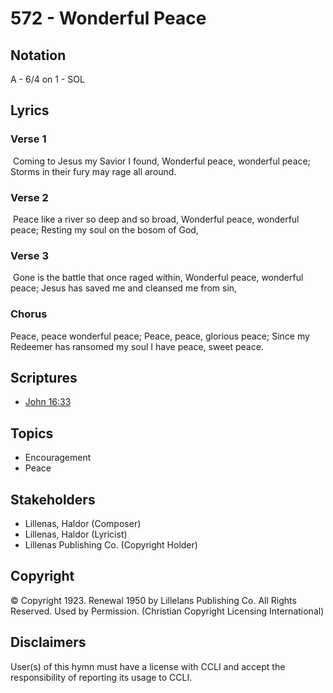 # 572 - Wonderful Peace

## Notation

A - 6/4 on 1 - SOL

## Lyrics

### Verse 1

 Coming to Jesus my Savior I found, Wonderful peace, wonderful peace; Storms in their fury may rage all around. 

### Verse 2

 Peace like a river so deep and so broad, Wonderful peace, wonderful peace; Resting my soul on the bosom of God,

### Verse 3

 Gone is the battle that once raged within, Wonderful peace, wonderful peace; Jesus has saved me and cleansed me from sin,

### Chorus

Peace, peace wonderful peace; Peace, peace, glorious peace; Since my Redeemer has ransomed my soul I have peace, sweet peace. 


## Scriptures

- [John 16:33](https://www.biblegateway.com/passage/?search=John%2016%3A33)

## Topics

- Encouragement
- Peace

## Stakeholders

- Lillenas, Haldor (Composer)
- Lillenas, Haldor (Lyricist)
- Lillenas Publishing Co. (Copyright Holder)

## Copyright

© Copyright 1923. Renewal 1950 by Lillelans Publishing Co. All Rights Reserved. Used by Permission.
(Christian Copyright Licensing International)

## Disclaimers

User(s) of this hymn must have a license with CCLI and accept the responsibility of reporting its usage to CCLI.

